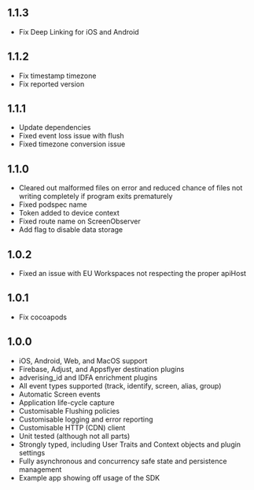 ## 1.1.3

- Fix Deep Linking for iOS and Android

## 1.1.2

- Fix timestamp timezone
- Fix reported version

## 1.1.1

- Update dependencies
- Fixed event loss issue with flush
- Fixed timezone conversion issue

## 1.1.0

- Cleared out malformed files on error and reduced chance of files not writing completely if program exits prematurely
- Fixed podspec name
- Token added to device context
- Fixed route name on ScreenObserver
- Add flag to disable data storage

## 1.0.2

- Fixed an issue with EU Workspaces not respecting the proper apiHost

## 1.0.1

- Fix cocoapods

## 1.0.0

- iOS, Android, Web, and MacOS support
- Firebase, Adjust, and Appsflyer destination plugins
- adverising_id and IDFA enrichment plugins
- All event types supported (track, identify, screen, alias, group)
- Automatic Screen events
- Application life-cycle capture
- Customisable Flushing policies
- Customisable logging and error reporting
- Customisable HTTP (CDN) client
- Unit tested (although not all parts)
- Strongly typed, including User Traits and Context objects and plugin settings
- Fully asynchronous and concurrency safe state and persistence management
- Example app showing off usage of the SDK
